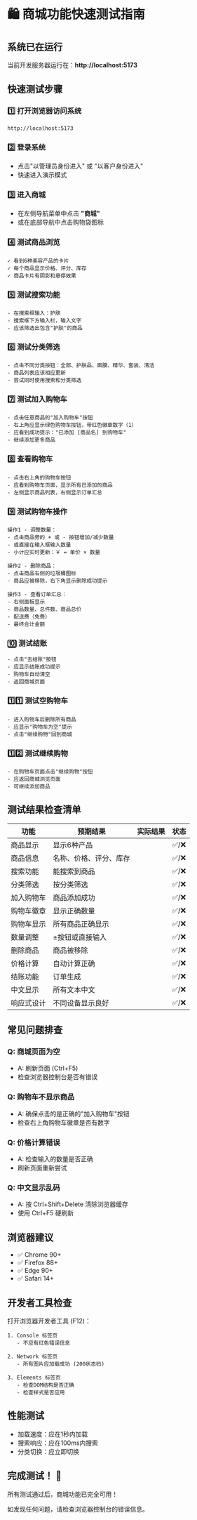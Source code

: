 # 🛍️ 商城功能快速测试指南

## 系统已在运行
当前开发服务器运行在：**http://localhost:5173**

## 快速测试步骤

### 1️⃣ 打开浏览器访问系统
```
http://localhost:5173
```

### 2️⃣ 登录系统
- 点击"以管理员身份进入" 或 "以客户身份进入"
- 快速进入演示模式

### 3️⃣ 进入商城
- 在左侧导航菜单中点击 **"商城"**
- 或在底部导航中点击购物袋图标

### 4️⃣ 测试商品浏览
```
✓ 看到6种美容产品的卡片
✓ 每个商品显示价格、评分、库存
✓ 商品卡片有阴影和悬停效果
```

### 5️⃣ 测试搜索功能
```
- 在搜索框输入：护肤
- 搜索框下方输入栏，输入文字
- 应该筛选出包含"护肤"的商品
```

### 6️⃣ 测试分类筛选
```
- 点击不同分类按钮：全部、护肤品、面膜、精华、套装、清洁
- 商品列表应该相应更新
- 尝试同时使用搜索和分类筛选
```

### 7️⃣ 测试加入购物车
```
- 点击任意商品的"加入购物车"按钮
- 右上角应显示绿色购物车按钮，带红色徽章数字（1）
- 应看到成功提示："已添加 [商品名] 到购物车"
- 继续添加更多商品
```

### 8️⃣ 查看购物车
```
- 点击右上角的购物车按钮
- 应看到购物车页面，显示所有已添加的商品
- 左侧显示商品列表，右侧显示订单汇总
```

### 9️⃣ 测试购物车操作
```
操作1 - 调整数量：
- 点击商品旁的 + 或 - 按钮增加/减少数量
- 或直接在输入框输入数量
- 小计应实时更新：￥ = 单价 × 数量

操作2 - 删除商品：
- 点击商品右侧的垃圾桶图标
- 商品应被移除，右下角显示删除成功提示

操作3 - 查看订单汇总：
- 右侧面板显示
- 商品数量、总件数、商品总价
- 配送费（免费）
- 最终合计金额
```

### 🔟 测试结账
```
- 点击"去结账"按钮
- 应显示结账成功提示
- 购物车自动清空
- 返回商城页面
```

### 1️⃣1️⃣ 测试空购物车
```
- 进入购物车后删除所有商品
- 应显示"购物车为空"提示
- 点击"继续购物"回到商城
```

### 1️⃣2️⃣ 测试继续购物
```
- 在购物车页面点击"继续购物"按钮
- 应返回商城浏览页面
- 可继续添加商品
```

## 测试结果检查清单

| 功能 | 预期结果 | 实际结果 | 状态 |
|------|--------|--------|------|
| 商品显示 | 显示6种产品 | | ✅/❌ |
| 商品信息 | 名称、价格、评分、库存 | | ✅/❌ |
| 搜索功能 | 能搜索到商品 | | ✅/❌ |
| 分类筛选 | 按分类筛选 | | ✅/❌ |
| 加入购物车 | 商品添加成功 | | ✅/❌ |
| 购物车徽章 | 显示正确数量 | | ✅/❌ |
| 购物车显示 | 所有商品正确显示 | | ✅/❌ |
| 数量调整 | ±按钮或直接输入 | | ✅/❌ |
| 删除商品 | 商品被移除 | | ✅/❌ |
| 价格计算 | 自动计算正确 | | ✅/❌ |
| 结账功能 | 订单生成 | | ✅/❌ |
| 中文显示 | 所有文本中文 | | ✅/❌ |
| 响应式设计 | 不同设备显示良好 | | ✅/❌ |

## 常见问题排查

### Q: 商城页面为空
- A: 刷新页面 (Ctrl+F5)
- 检查浏览器控制台是否有错误

### Q: 购物车不显示商品
- A: 确保点击的是正确的"加入购物车"按钮
- 检查右上角购物车徽章是否有数字

### Q: 价格计算错误
- A: 检查输入的数量是否正确
- 刷新页面重新尝试

### Q: 中文显示乱码
- A: 按 Ctrl+Shift+Delete 清除浏览器缓存
- 使用 Ctrl+F5 硬刷新

## 浏览器建议

- ✅ Chrome 90+
- ✅ Firefox 88+
- ✅ Edge 90+
- ✅ Safari 14+

## 开发者工具检查

打开浏览器开发者工具 (F12)：

```
1. Console 标签页
   - 不应有红色错误信息

2. Network 标签页
   - 所有图片应加载成功 (200状态码)

3. Elements 标签页
   - 检查DOM结构是否正确
   - 检查样式是否应用
```

## 性能测试

- 加载速度：应在1秒内加载
- 搜索响应：应在100ms内搜索
- 分类切换：应立即切换

## 完成测试！ 🎉

所有测试通过后，商城功能已完全可用！

如发现任何问题，请检查浏览器控制台的错误信息。






















